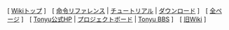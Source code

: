 [
[Wikiトップ](./)
]　[
[命令リファレンス](./reference.md)
|
[チュートリアル](./tutorial.md)
|
[ダウンロード](./download.md)
]　[
[全ページ](./all.md)
]　[
[Tonyu公式HP](https://www.tonyu.jp/)
|
[プロジェクトボード](https://www.tonyu.jp/project/top.cgi)
|
[Tonyu BBS](http://www.tonyu.jp/joyful/joyful.cgi)
]　[
[旧Wiki](http://hoge1e3.sakura.ne.jp/tonyu/wiki/)
]
